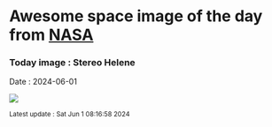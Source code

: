 
# Awesome space image of the day from [NASA](https://api.nasa.gov/)

### Today image : Stereo Helene
Date : 2024-06-01

![](https://apod.nasa.gov/apod/image/2406/N00172886_92_beltramini.jpg)

<small>Latest update : Sat Jun  1 08:16:58 2024</small>
        
